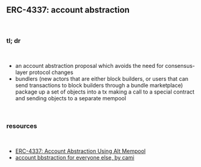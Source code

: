 ## ERC-4337: account abstraction

<br>

### tl; dr

<br>

* an account abstraction proposal which avoids the need for consensus-layer protocol changes
* bundlers (new actors that are either block builders, or users that can send transactions to block builders through a bundle marketplace) package up a set of objects into a tx making a call to a special contract and sending objects to a separate mempool


<br>

### resources

<br>

* [ERC-4337: Account Abstraction Using Alt Mempool](https://eips.ethereum.org/EIPS/eip-4337)
* [account bbstraction for everyone else, by cami](https://camiinthisthang.substack.com/p/account-abstraction-for-everyone)
